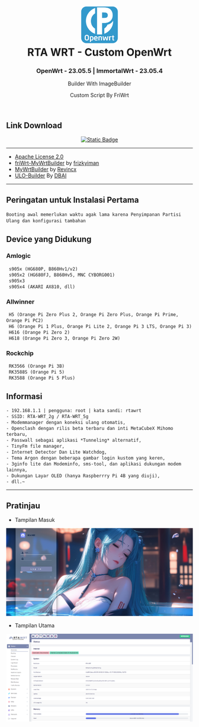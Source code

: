 <h1 align="center">
  <img src="/pictures/logo.png" alt="OpenWrt" width="100">
  <br>RTA WRT - Custom OpenWrt<br>

</h1>

<h3 align="center">OpenWrt - 23.05.5 | ImmortalWrt - 23.05.4</h3>

<!-- <h4 align="center">Join Telegram Untuk Mendapatkan Notifikasi Update Dan Tutorial</h4>
<p align="center">
<a href="https://t.me/rta_wrt"><img src="https://img.shields.io/badge/Chanel_Telegram-Klik_Disini-bg?style=for-the-badge&logo=telegram"></a>
</p> -->

<p align="center">
Builder With ImageBuilder
</p>
<p align="center">
Custom Script By FriWrt
</p>
<br>

## Link Download

<p align="center">
<a href="https://github.com/rizkikotet-dev/RTA-WRT/releases/"><img alt="Static Badge" src="https://img.shields.io/badge/Click_Here-openwrt?style=for-the-badge&logo=openwrt&label=Download&color=%231aa5de"></a>

---

- [Apache License 2.0](https://github.com/rtaserver/RTA-WRT/blob/main/LICENSE)
- [friWrt-MyWrtBuilder](https://github.com/frizkyiman/friWrt-MyWrtBuilder) by [frizkyiman](https://github.com/frizkyiman)
- [MyWrtBuilder](https://github.com/Revincx/MyWrtBuilder) by [Revincx](https://github.com/Revincx)
- [ULO-Builder](https://github.com/armarchindo/ULO-Builder) By [DBAI](https://github.com/armarchindo)
---

## Peringatan untuk Instalasi Pertama

`Booting awal memerlukan waktu agak lama karena Penyimpanan Partisi Ulang dan konfigurasi tambahan`

## Device yang Didukung

### Amlogic
     s905x (HG680P, B860Hv1/v2)
     s905x2 (HG680FJ, B860Hv5, MNC CYBORG001)
     s905x3 
     s905x4 (AKARI AX810, dll)

 ### Allwinner
     H5 (Orange Pi Zero Plus 2, Orange Pi Zero Plus, Orange Pi Prime, Orange Pi PC2)
     H6 (Orange Pi 1 Plus, Orange Pi Lite 2, Orange Pi 3 LTS, Orange Pi 3)
     H616 (Orange Pi Zero 2)
     H618 (Orange Pi Zero 3, Orange Pi Zero 2W)

 ### Rockchip
     RK3566 (Orange Pi 3B)
     RK3588S (Orange Pi 5)
     RK3588 (Orange Pi 5 Plus)


## Informasi

```
- 192.168.1.1 | pengguna: root | kata sandi: rtawrt
- SSID: RTA-WRT_2g / RTA-WRT_5g
- Modemmanager dengan koneksi ulang otomatis,
- Openclash dengan rilis beta terbaru dan inti MetaCubeX Mihomo terbaru,
- Passwall sebagai aplikasi *Tunneling* alternatif,
- TinyFm file manager,
- Internet Detector Dan Lite Watchdog,
- Tema Argon dengan beberapa gambar login kustom yang keren,
- 3ginfo lite dan Modeminfo, sms-tool, dan aplikasi dukungan modem lainnya,
- Dukungan Layar OLED (hanya Raspberrry Pi 4B yang diuji),
- dll.~
```

---

## Pratinjau

- Tampilan Masuk
<p align="center">
    <img src="/pictures/login.png">
</p>

- Tampilan Utama
<p align="center">
    <img src="/pictures/dashboard.png">
</p>
